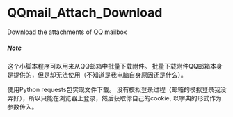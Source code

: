 # QQmail_Attach_Download
Download the attachments of QQ mailbox
##### Note
这个小脚本程序可以用来从QQ邮箱中批量下载附件。
批量下载附件QQ邮箱本身是提供的，但是却无法使用（不知道是我电脑自身原因还是什么）。

使用Python requests包实现文件下载。
没有模拟登录过程（邮箱的模拟登录我没弄好），所以只能在浏览器上登录，然后获取你自己的cookie,
以字典的形式作为参数传入。
